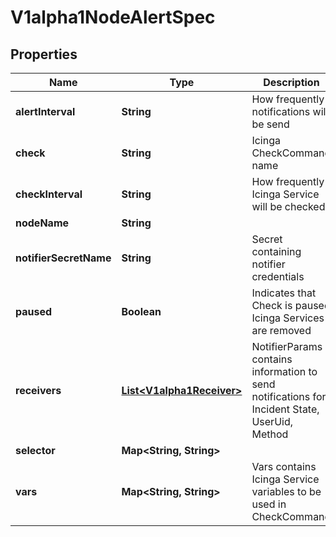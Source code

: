 
# V1alpha1NodeAlertSpec

## Properties
Name | Type | Description | Notes
------------ | ------------- | ------------- | -------------
**alertInterval** | **String** | How frequently notifications will be send |  [optional]
**check** | **String** | Icinga CheckCommand name |  [optional]
**checkInterval** | **String** | How frequently Icinga Service will be checked |  [optional]
**nodeName** | **String** |  |  [optional]
**notifierSecretName** | **String** | Secret containing notifier credentials |  [optional]
**paused** | **Boolean** | Indicates that Check is paused Icinga Services are removed |  [optional]
**receivers** | [**List&lt;V1alpha1Receiver&gt;**](V1alpha1Receiver.md) | NotifierParams contains information to send notifications for Incident State, UserUid, Method |  [optional]
**selector** | **Map&lt;String, String&gt;** |  |  [optional]
**vars** | **Map&lt;String, String&gt;** | Vars contains Icinga Service variables to be used in CheckCommand |  [optional]



